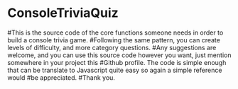 # ConsoleTriviaQuiz
#This is the source code of the core functions someone needs in order to build a console trivia game. 
#Following the same pattern, you can create levels of difficulty, and more category questions.
#Any suggestions are welcome, and you can use this source code however you want, just mention somewhere in your project this 
#Github profile. The code is simple enough that can be translate to Javascript quite easy so again a simple reference would 
#be appreciated.
#Thank you.
